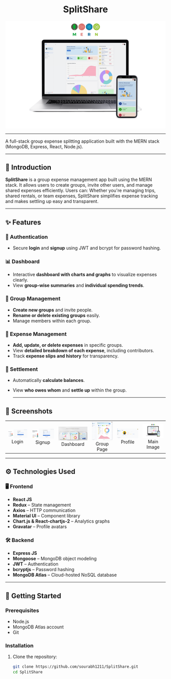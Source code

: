 <h1 align="center">SplitShare</h1>

![Logo](Main.png)

---

A full-stack group expense splitting application built with the MERN stack (MongoDB, Express, React, Node.js).

---

## 📖 Introduction

**SplitShare** is a group expense management app built using the MERN stack. It allows users to create groups, invite other users, and manage shared expenses efficiently. Users can:
Whether you're managing trips, shared rentals, or team expenses, SplitShare simplifies expense tracking and makes settling up easy and transparent.

---
## ✨ Features

### 🔐 Authentication
- Secure **login** and **signup** using JWT and bcrypt for password hashing.

### 📊 Dashboard
- Interactive **dashboard with charts and graphs** to visualize expenses clearly.
- View **group-wise summaries** and **individual spending trends**.

### 👥 Group Management
- **Create new groups** and invite people.
- **Rename or delete existing groups** easily.
- Manage members within each group.

### 💸 Expense Management
- **Add, update, or delete expenses** in specific groups.
- View **detailed breakdown of each expense**, including contributors.
- Track **expense slips and history** for transparency.

### 🔁 Settlement
- Automatically **calculate balances**.
- View **who owes whom** and **settle up** within the group.

  ---
## 📸 Screenshots

<table>
  <tr>
    <td align="center">
      <img src="login.png" width="180" alt="Login" /><br>Login
    </td>
    <td align="center">
      <img src="signup.png" width="180" alt="Signup" /><br>Signup
    </td>
    <td align="center">
      <img src="dashboard.png" width="180" alt="Dashboard" /><br>Dashboard
    </td>
    <td align="center">
      <img src="Group View Page.jpg" width="180" alt="Group Page" /><br>Group Page
    </td>
    <td align="center">
      <img src="profile.png" width="180" alt="Profile" /><br>Profile
    </td>
    <td align="center">
      <img src="Main.png" width="180" alt="Main Image" /><br>Main Image
    </td>
  </tr>
</table>

---

## ⚙️ Technologies Used

### 🖥️ Frontend

- **React JS**
- **Redux** – State management
- **Axios** – HTTP communication
- **Material UI** – Component library
- **Chart.js & React-chartjs-2** – Analytics graphs
- **Gravatar** – Profile avatars

### 🛠️ Backend

- **Express JS**
- **Mongoose** – MongoDB object modeling
- **JWT** – Authentication
- **bcryptjs** – Password hashing
- **MongoDB Atlas** – Cloud-hosted NoSQL database

---

## 🚀 Getting Started

### Prerequisites

- Node.js
- MongoDB Atlas account
- Git

### Installation

1. Clone the repository:
   ```bash
   git clone https://github.com/sourabh1211/SplitShare.git
   cd SplitShare
